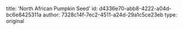 title: 'North African Pumpkin Seed'
id: d4336e70-abb8-4222-a04d-bc6e8425311a
author: 7328c14f-7ec2-4511-a24d-29a1c5ce23eb
type: original
